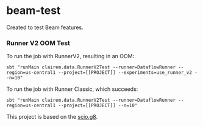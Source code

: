 # beam-test

Created to test Beam features.

### Runner V2 OOM Test

To run the job with RunnerV2, resulting in an OOM:

```
sbt "runMain clairem.data.RunnerV2Test --runner=DataflowRunner --region=us-central1 --project=[[PROJECT]] --experiments=use_runner_v2 --n=10"
```

To run the job with Runner Classic, which succeeds:

```
sbt "runMain clairem.data.RunnerV2Test --runner=DataflowRunner --region=us-central1 --project=[[PROJECT]] --n=10"
```

This project is based on the [scio.g8](https://github.com/spotify/scio.g8).
